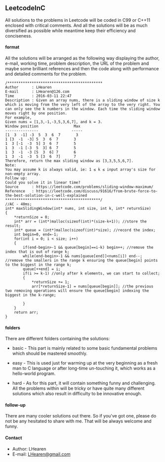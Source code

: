 ## LeetcodeInC
All solutions to the problems in Leetcode will be coded in C99 or C++11 enclosed with critical comments. And all the solutions will be as much diversified as possible while meantime keep their efficiency and conciseness.

#### format
All the solutions will be arranged as the following way displaying the author, e-mail, working time, problem description, the URL of the problem and maybe some brilliant references and then the code along with performance and detailed comments for the problem.

```
/*******************************************
Author      : LHearen
E-mail      : LHearen@126.com
Time        : 2016-03-11 22:47
Description : Given an array nums, there is a sliding window of size k which is moving from the very left of the array to the very right. You can only see the k numbers in the window. Each time the sliding window moves right by one position.
For example,
Given nums = [1,3,-1,-3,5,3,6,7], and k = 3.
Window position                Max
---------------               -----
[1  3  -1] -3  5  3  6  7       3
1 [3  -1  -3] 5  3  6  7       3
1  3 [-1  -3  5] 3  6  7       5
1  3  -1 [-3  5  3] 6  7       5
1  3  -1  -3 [5  3  6] 7       6
1  3  -1  -3  5 [3  6  7]      7
Therefore, return the max sliding window as [3,3,5,5,6,7].
Note: 
You may assume k is always valid, ie: 1 ≤ k ≤ input array's size for non-empty array.
Follow up:
Could you solve it in linear time?
Source      : https://leetcode.com/problems/sliding-window-maximum/
Reference   : https://leetcode.com/discuss/91616/from-brute-force-to-the-best-solution-in-c-well-explained
*******************************************/
//AC - 40ms;
int* maxSlidingWindow(int* nums, int size, int k, int* returnSize)
{
    *returnSize = 0;
    int* arr = (int*)malloc(sizeof(int)*(size-k+1)); //store the result;
    int* queue = (int*)malloc(sizeof(int)*size); //record the index;
    int begin=0, end=-1;
    for(int i = 0; i < size; i++)
    {
        if(end-begin>-1 && queue[begin]==i-k) begin++; //remove the index that is out of range k;
        while(end-begin>-1 && nums[queue[end]]<nums[i]) end--; //remove the smallers in the range k ensuring the queue[begin] points to the biggest in the range k;
        queue[++end] = i;
        if(i >= k-1) //only after k elements, we can start to collect;
        {
            *returnSize += 1;
            arr[*returnSize-1] = nums[queue[begin]]; //the previous two removing operations will ensure the queue[begin] indexing the biggest in the k-range;
        
        }
    }
    return arr;
}
```

#### folders
There are different folders containing the solutions:

- basic - This part is mainly related to some basic fundamental problems which should be mastered smoothly.

- easy - This is used just for warming up at the very beginning as a fresh man to C language or after long-time un-touching it, which works as a hello-world program.

- hard - As for this part, it will contain something funny and challenging. All the problems within will be tricky or have quite many different solutions which also result in difficulty to be innovative enough.

#### follow-up
There are many cooler solutions out there. So if you've got one, please do not be any hesitated to share with me. That will be always welcome and funny.

#### Contact
- Author: LHearen
- E-mail: LHearen@gmail.com
